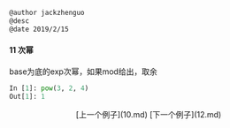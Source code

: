 ```markdown
@author jackzhenguo
@desc 
@date 2019/2/15
```

#### 11 次幂

base为底的exp次幂，如果mod给出，取余

```python
In [1]: pow(3, 2, 4)
Out[1]: 1
```


<center>[上一个例子](10.md)    [下一个例子](12.md)</center>